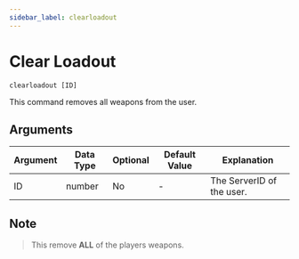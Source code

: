 ```yaml
---
sidebar_label: clearloadout
---
```


# Clear Loadout

```
clearloadout [ID]
```

This command removes all weapons from the user.

## Arguments

| Argument | Data Type | Optional | Default Value | Explanation               |
| -------- | --------- | -------- | ------------- | ------------------------- |
| ID       | number    | No       | -             | The ServerID of the user. |

## Note

> This remove **ALL** of the players weapons.
